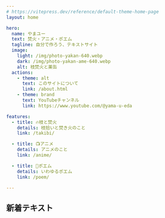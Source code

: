 ```yaml
---
# https://vitepress.dev/reference/default-theme-home-page
layout: home

hero:
  name: やまユー
  text: 焚火・アニメ・ポエム
  tagline: 自分で作ろう、テキストサイト
  image:
    light: /img/photo-yakan-640.webp
    dark: /img/photo-yakan-ame-640.webp
    alt: 枝焚火と薬缶
  actions:
    - theme: alt
      text: このサイトについて
      link: /about.html
    - theme: brand
      text: YouTubeチャンネル
      link: https://www.youtube.com/@yama-u-eda

features:
  - title: 🔥枝と焚火
    details: 枝拾いと焚き火のこと
    link: /takibi/

  - title: 📺️アニメ
    details: アニメのこと
    link: /anime/

  - title: 📖ポエム
    details: いわゆるポエム
    link: /poem/

---
```

## 新着テキスト

<PostsList :posts="posts" />

<script setup lang="ts">
import { data } from './index.data.mjs'
import { useData } from 'vitepress'
import { computed } from 'vue'
import PostsList from './.vitepress/posts-list.vue'
import { sortPosts } from './utils.mjs'
const { frontmatter } = useData()
const MAX_POSTS = 20
const posts = computed(() => {
  const all = sortPosts(data, frontmatter)
  return all.filter(post => {
    return !post.url.endsWith('/') 
  }).slice(0, MAX_POSTS)
})

</script>
